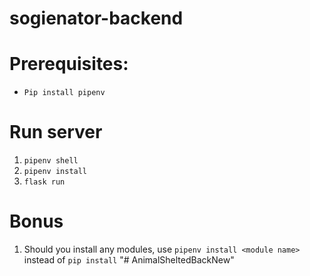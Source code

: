 # sogienator-backend

# Prerequisites:
- `Pip install pipenv`

# Run server
1.  `pipenv shell`
2.  `pipenv install`
3.  `flask run`
<!-- Add python -m at the start if you can't run the command -->

# Bonus
1.  Should you install any modules, use `pipenv install <module name>` instead of `pip install`
"# AnimalSheltedBackNew" 
